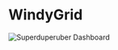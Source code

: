 WindyGrid
=========

![Superduperuber Dashboard](http://github.com/codeforamerica/windygrid/raw/master/img/foo.png)